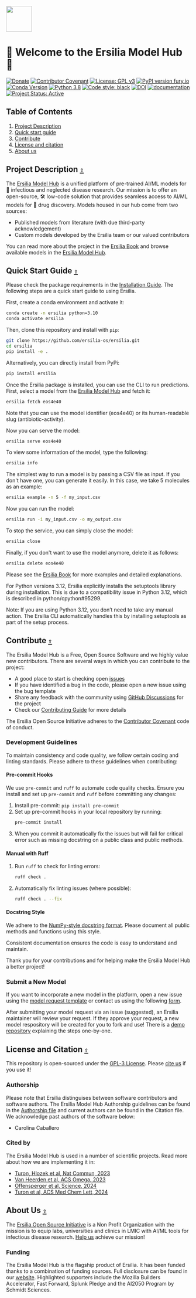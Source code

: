 <div id="top"></div>
<img src="https://raw.githubusercontent.com/ersilia-os/ersilia/master/assets/Ersilia_Plum.png" height="70">

# 🎉 Welcome to the Ersilia Model Hub 🌟

[![Donate](https://img.shields.io/badge/Donate-PayPal-green.svg)](https://www.paypal.com/uk/fundraiser/charity/4145012) [![Contributor Covenant](https://img.shields.io/badge/Contributor%20Covenant-v2.0%20adopted-ff69b4.svg)](CODE_OF_CONDUCT.md) [![License: GPL v3](https://img.shields.io/badge/License-GPL%20v3-yellow.svg)](https://www.gnu.org/licenses/agpl-3.0)
[![PyPI version fury.io](https://badge.fury.io/py/ersilia.svg)](https://pypi.python.org/pypi/ersilia/) [![Conda Version](https://img.shields.io/conda/vn/conda-forge/ersilia.svg)](https://anaconda.org/conda-forge/ersilia) [![Python 3.8](https://img.shields.io/pypi/pyversions/ersilia
)](https://www.python.org/downloads/release/python-380/) [![Code style: black](https://img.shields.io/badge/code%20style-black-000000.svg?logo=Python&logoColor=white)](https://github.com/psf/black)
[![DOI](https://zenodo.org/badge/277068989.svg)](https://zenodo.org/badge/latestdoi/277068989) [![documentation](https://img.shields.io/badge/-Documentation-purple?logo=read-the-docs&logoColor=white)](https://ersilia.gitbook.io/ersilia-book/)
[![Project Status: Active](https://www.repostatus.org/badges/latest/active.svg)](https://www.repostatus.org/#active)


## Table of Contents

1. [Project Description](https://github.com/ersilia-os/ersilia#project-description)
2. [Quick start guide](https://github.com/ersilia-os/ersilia#quick-start-guide)
3. [Contribute](https://github.com/ersilia-os/ersilia#contribute)
4. [License and citation](https://github.com/ersilia-os/ersilia#license-and-citation)
5. [About us](https://github.com/ersilia-os/ersilia#about-us)

## Project Description [`⇧`](#table-of-contents)

The [Ersilia Model Hub](https://ersilia.io) is a unified platform of pre-trained AI/ML models for 🦠 infectious and neglected disease research. Our mission is to offer an open-source, 🛠 low-code solution that provides seamless access to AI/ML models for 💊 drug discovery. Models housed in our hub come from two sources:

- Published models from literature (with due third-party acknowledgement)
- Custom models developed by the Ersilia team or our valued contributors

You can read more about the project in the [Ersilia Book](https://ersilia.gitbook.io/ersilia-book/) and browse available models in the [Ersilia Model Hub](https://ersilia.io/model-hub/).

## Quick Start Guide [`⇧`](#table-of-contents)

Please check the package requirements in the [Installation Guide](https://ersilia.gitbook.io/ersilia-book/quick-start/installation). The following steps are a quick start guide to using Ersilia.

First, create a conda environment and activate it:

```bash
conda create -n ersilia python=3.10
conda activate ersilia
```

Then, clone this repository and install with `pip`:

```bash
git clone https://github.com/ersilia-os/ersilia.git
cd ersilia
pip install -e .
```

Alternatively, you can directly install from PyPi:
```bash
pip install ersilia
```

Once the Ersilia package is installed, you can use the CLI to run predictions. First, select a model from the [Ersilia Model Hub](https://ersilia.io/model-hub/) and fetch it:

```bash
ersilia fetch eos4e40
```

Note that you can use the model identifier (eos4e40) or its human-readable slug (antibiotic-activity).

Now you can serve the model:

```bash
ersilia serve eos4e40
```

To view some information of the model, type the following:

```bash
ersilia info
```

The simplest way to run a model is by passing a CSV file as input. If you don't have one, you can generate it easily. In this case, we take 5 molecules as an example:

```bash
ersilia example -n 5 -f my_input.csv
```

Now you can run the model:

```bash
ersilia run -i my_input.csv -o my_output.csv
```

To stop the service, you can simply close the model:

```bash
ersilia close
```

Finally, if you don't want to use the model anymore, delete it as follows:

```bash
ersilia delete eos4e40
```

Please see the [Ersilia Book](https://ersilia.gitbook.io/ersilia-book/) for more examples and detailed explanations.

For Python versions 3.12, Ersilia explicitly installs the setuptools library during installation. This is due to a compatibility issue in Python 3.12, which is described in python/cpython#95299.

Note: If you are using Python 3.12, you don’t need to take any manual action. The Ersilia CLI automatically handles this by installing setuptools as part of the setup process.

## Contribute [`⇧`](#table-of-contents)

The Ersilia Model Hub is a Free, Open Source Software and we highly value new contributors. There are several ways in which you can contribute to the project:

* A good place to start is checking open [issues](https://github.com/ersilia-os/ersilia/issues)
* If you have identified a bug in the code, please open a new issue using the bug template
* Share any feedback with the community using [GitHub Discussions](https://github.com/ersilia-os/ersilia/discussions) for the project
* Check our [Contributing Guide](https://github.com/ersilia-os/ersilia/blob/master/CONTRIBUTING.md) for more details

The Ersilia Open Source Initiative adheres to the [Contributor Covenant](https://ersilia.gitbook.io/ersilia-wiki/code-of-conduct) code of conduct.

### Development Guidelines

To maintain consistency and code quality, we follow certain coding and linting standards. Please adhere to these guidelines when contributing:

#### Pre-commit Hooks

We use `pre-commit` and `ruff` to automate code quality checks. Ensure you install and set up `pre-commit` and `ruff` before committing any changes:

1. Install pre-commit: `pip install pre-commit`
2. Set up pre-commit hooks in your local repository by running:
   ```bash
   pre-commit install
   ```
3. When you commit it automatically fix the issues but will fail for critical error such as missing docstring on a public class and public methods.

#### Manual with Ruff

1. Run `ruff` to check for linting errors:
   ```bash
   ruff check .
   ```
2. Automatically fix linting issues (where possible):
   ```bash
   ruff check . --fix
   ```

#### Docstring Style

We adhere to the [NumPy-style docstring format](https://numpydoc.readthedocs.io/en/latest/format.html). Please document all public methods and functions using this style.

Consistent documentation ensures the code is easy to understand and maintain.

Thank you for your contributions and for helping make the Ersilia Model Hub a better project!

### Submit a New Model

If you want to incorporate a new model in the platform, open a new issue using the [model request template](https://github.com/ersilia-os/ersilia/issues/new?assignees=&labels=new-model&template=model_request.yml&title=%F0%9F%A6%A0+Model+Request%3A+%3Cname%3E) or contact us using the following [form](https://www.ersilia.io/request-model).

After submitting your model request via an issue (suggested), an Ersilia maintainer will review your request. If they approve your request, a new model respository will be created for you to fork and use! There is a [demo repository](https://github.com/ersilia-os/eos-demo) explaining the steps one-by-one.

## License and Citation [`⇧`](#table-of-contents)

This repository is open-sourced under the [GPL-3 License](https://github.com/ersilia-os/ersilia/blob/master/LICENSE).
Please [cite us](https://github.com/ersilia-os/ersilia/blob/master/CITATION.cff) if you use it!

### Authorship

Please note that Ersilia distinguises between software contributors and software authors. The Ersilia Model Hub Authorship guidelines can be found in the [Authorship file](https://github.com/ersilia-os/ersilia/blob/master/AUTHORSHIP.md) and current authors can be found in the Citation file. We acknowledge past authors of the software below:
- Carolina Caballero

### Cited by

The Ersilia Model Hub is used in a number of scientific projects. Read more about how we are implementing it in:
- [Turon, Hlozek et al, Nat Commun, 2023](https://www.nature.com/articles/s41467-023-41512-2)
- [Van Heerden et al, ACS Omega, 2023](https://pubs.acs.org/doi/10.1021/acsomega.3c05664)
- [Offensperger et al, Science, 2024](https://www.science.org/doi/10.1126/science.adk5864)
- [Turon et al, ACS Med Chem Lett, 2024](https://doi.org/10.1021/acsmedchemlett.4c00131)

## About Us [`⇧`](#table-of-contents)

The [Ersilia Open Source Initiative](https://ersilia.io) is a Non Profit Organization with the mission is to equip labs, universities and clinics in LMIC with AI/ML tools for infectious disease research.
[Help us](https://www.ersilia.io/donate) achieve our mission!

### Funding

The Ersilia Model Hub is the flagship product of Ersilia. It has been funded thanks to a combination of funding sources. Full disclosure can be found in our [website](https://ersilia.io/supporters). Highlighted supporters include the Mozilla Builders Accelerator, Fast Forward, Splunk Pledge and the AI2050 Program by Schmidt Sciences. 
